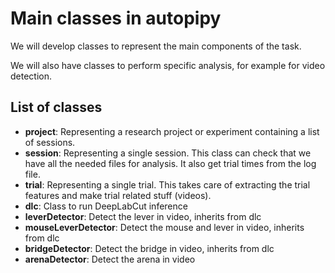 # Main classes in autopipy

We will develop classes to represent the main components of the task.

We will also have classes to perform specific analysis, for example for video detection.

## List of classes

* **project**: Representing a research project or experiment containing a list of sessions.
* **session**: Representing a single session. This class can check that we have all the needed files for analysis. It also get trial times from the log file.
* **trial**: Representing a single trial. This takes care of extracting the trial features and make trial related stuff (videos).
* **dlc**: Class to run DeepLabCut inference
* **leverDetector**: Detect the lever in video, inherits from dlc
* **mouseLeverDetector**: Detect the mouse and lever in video, inherits from dlc
* **bridgeDetector**: Detect the bridge in video, inherits from dlc
* **arenaDetector**: Detect the arena in video

